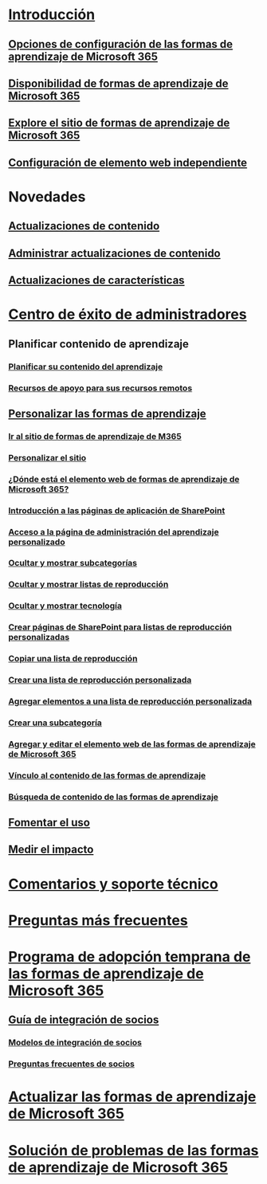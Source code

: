 # [Introducción](index.md)
## [Opciones de configuración de las formas de aprendizaje de Microsoft 365](custom_setupoptions.md)
## [Disponibilidad de formas de aprendizaje de Microsoft 365](custom_provision.md)
## [Explore el sitio de formas de aprendizaje de Microsoft 365](custom_exploresite.md)
## [Configuración de elemento web independiente](custom_manualsetup.md)
# Novedades 
## [Actualizaciones de contenido](custom_contentupdates.md) 
## [Administrar actualizaciones de contenido](custom_contentupdatesmanage.md)
## [Actualizaciones de características](custom_featureupdates.md)
# [Centro de éxito de administradores](custom_successcenter.md)
## Planificar contenido de aprendizaje 
### [Planificar su contenido del aprendizaje](custom_plancontent.md)
### [Recursos de apoyo para sus recursos remotos ](custom_plancontent_remoteresources.md)
## [Personalizar las formas de aprendizaje](custom_overview.md)
### [Ir al sitio de formas de aprendizaje de M365](custom_goto.md)
### [Personalizar el sitio](custom_edithelp.md)
### [¿Dónde está el elemento web de formas de aprendizaje de Microsoft 365?](custom_whereiswebpart.md)
### [Introducción a las páginas de aplicación de SharePoint](custom_apppages.md)
### [Acceso a la página de administración del aprendizaje personalizado](custom_accessadmin.md)
### [Ocultar y mostrar subcategorías](custom_hideshowsub.md)
### [Ocultar y mostrar listas de reproducción](custom_hideshowplaylists.md)
### [Ocultar y mostrar tecnología](custom_hideshowtech.md)
### [Crear páginas de SharePoint para listas de reproducción personalizadas](custom_createnewpage.md)
### [Copiar una lista de reproducción](custom_copyplaylist.md)
### [Crear una lista de reproducción personalizada](custom_createnewplaylist.md)
### [Agregar elementos a una lista de reproducción personalizada](custom_addassets.md)
### [Crear una subcategoría](custom_createnewcat.md)
### [Agregar y editar el elemento web de las formas de aprendizaje de Microsoft 365](custom_addwebpart.md)
### [Vínculo al contenido de las formas de aprendizaje](custom_linking.md)
### [Búsqueda de contenido de las formas de aprendizaje](custom_search.md)
## [Fomentar el uso](driveadoption.md)
## [Medir el impacto](custom_measureimpact.md)
# [Comentarios y soporte técnico](feedback.md)
# [Preguntas más frecuentes](faq.md)
# [Programa de adopción temprana de las formas de aprendizaje de Microsoft 365](custom_partnerguide.md)
## [Guía de integración de socios](custom_partnerguide_getfam.md)
### [Modelos de integración de socios](custom_partnerguide_contint.md) 
### [Preguntas frecuentes de socios](custom_partner.md)
# [Actualizar las formas de aprendizaje de Microsoft 365](custom_update.md)
# [Solución de problemas de las formas de aprendizaje de Microsoft 365](custom_troubleshooting.md) 